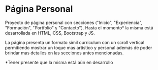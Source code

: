 # Página Personal
Proyecto de página personal con secciones ("Inicio", "Experiencia", "Formación", "Portfolio" y "Contacto"). Hasta el momento* la misma está desarrollada en HTML, CSS, Bootstrap y JS.

La página presenta un formato simil currículum con un scroll vertical permitiendo mostrar un toque mas artístico y personal además de poder brindar mas detalles en las secciones antes mencionadas.

*Tener presente que la misma está aún en desarrollo
